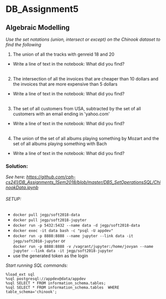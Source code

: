 # DB_Assignment5
## Algebraic Modelling

_Use the set notations (union, intersect or except) on the Chinook dataset to find the following_<br>
1. The union of all the tracks with genreid 18 and 20
- Write a line of text in the notebook: What did you find?<br><br>
2. The intersection of all the invoices that are cheaper than 10 dollars and the invoices that are more expensive than 5 dollars
- Write a line of text in the notebook: What did you find?<br><br>
3. The set of all customers from USA, subtracted by the set of all customers with an email ending in 'yahoo.com'
- Write a line of text in the notebook: What did you find?<br><br>
4. The union of the set of all albums playing something by Mozart and the set of all albums playing something with Bach
- Write a line of text in the notebook: What did you find?

### Solution: 
_See here: https://github.com/cph-cs241/DB_Assignments_1Sem2018/blob/master/DB5_SetOperationsSQL/ChinookData.ipynb_

###### SETUP:
- `docker pull jegp/soft2018-data `<br>
- `docker pull jegp/soft2018-jupyter`<br>
- `docker run -p 5432:5432 --name data -d jegp/soft2018-data`<br>
- `docker exec -it data bash -c "psql -U appdev"`<br>
- `docker run -p 8888:8888 --name jupyter --link data -it jegp/soft2018-jupyter`
  or <br>
`docker run -p 8888:8888 -v /vagrant/jupyter:/home/jovyan --name jupyter --link data -it jegp/soft2018-jupyter `<br>
- use the generated token as the login



_Start running SQL commands:_

`%load_ext sql` <br>
`%sql postgresql://appdev@data/appdev`<br>
`%sql SELECT * FROM information_schema.tables;`<br>
`%sql SELECT * FROM information_schema.tables  WHERE table_schema='chinook';`<br>
